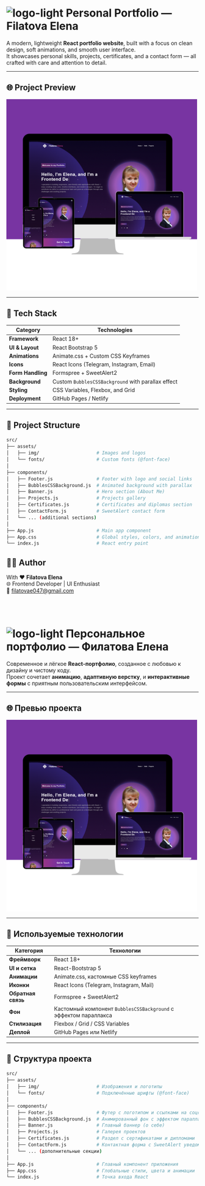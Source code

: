 # <img width="50" height="50" alt="logo-light" src="https://github.com/user-attachments/assets/d843afb6-b53c-4968-bc7f-c7f3aec5de17" /> Personal Portfolio — Filatova Elena


A modern, lightweight **React portfolio website**, built with a focus on clean design, soft animations, and smooth user interface.  
It showcases personal skills, projects, certificates, and a contact form — all crafted with care and attention to detail.

---

## 🌐 Project Preview

<img src="https://github.com/91Helen/portfolio-react/blob/main/portfolio.png?raw=true" alt="Portfolio Preview" width="500">

---

## 🚀 Tech Stack

| Category | Technologies |
|-----------|---------------|
| **Framework** | React 18+ |
| **UI & Layout** | React Bootstrap 5 |
| **Animations** | Animate.css + Custom CSS Keyframes |
| **Icons** | React Icons (Telegram, Instagram, Email) |
| **Form Handling** | Formspree + SweetAlert2 |
| **Background** | Custom `BubblesCSSBackground` with parallax effect |
| **Styling** | CSS Variables, Flexbox, and Grid |
| **Deployment** | GitHub Pages / Netlify |

---

## 📁 Project Structure

```bash
src/
├── assets/
│   ├── img/                     # Images and logos
│   └── fonts/                   # Custom fonts (@font-face)
│
├── components/
│   ├── Footer.js                # Footer with logo and social links
│   ├── BubblesCSSBackground.js  # Animated background with parallax
│   ├── Banner.js                # Hero section (About Me)
│   ├── Projects.js              # Projects gallery
│   ├── Certificates.js          # Certificates and diplomas section
│   ├── ContactForm.js           # SweetAlert contact form
│   └── ... (additional sections)
│
├── App.js                       # Main app component
├── App.css                      # Global styles, colors, and animations
└── index.js                     # React entry point
```
## 👩‍💻 Author

With ❤️ **Filatova Elena**  
🌐 Frontend Developer | UI Enthusiast  
📧 [filatovae047@gmail.com](mailto:filatovae047@gmail.com)

<br><br>


 # <img width="50" height="50" alt="logo-light" src="https://github.com/user-attachments/assets/d843afb6-b53c-4968-bc7f-c7f3aec5de17" /> Персональное портфолио — Филатова Елена

Современное и лёгкое **React-портфолио**, созданное с любовью к дизайну и чистому коду.  
Проект сочетает **анимацию**, **адаптивную верстку**, и **интерактивные формы** с приятным пользовательским интерфейсом.

---

## 🌐 Превью проекта

<img src="https://github.com/91Helen/portfolio-react/blob/main/portfolio.png?raw=true" alt="Portfolio Preview" width="500">

---

## 🚀 Используемые технологии

| Категория | Технологии |
|------------|-------------|
| **Фреймворк** | React 18+ |
| **UI и сетка** | React-Bootstrap 5 |
| **Анимации** | Animate.css, кастомные CSS keyframes |
| **Иконки** | React Icons (Telegram, Instagram, Mail) |
| **Обратная связь** | Formspree + SweetAlert2 |
| **Фон** | Кастомный компонент `BubblesCSSBackground` с эффектом параллакса |
| **Стилизация** | Flexbox / Grid / CSS Variables |
| **Деплой** | GitHub Pages или Netlify |

---

## 📁 Структура проекта

```bash
src/
├── assets/
│   ├── img/                     # Изображения и логотипы
│   └── fonts/                   # Подключённые шрифты (@font-face)
│
├── components/
│   ├── Footer.js                # Футер с логотипом и ссылками на соцсети
│   ├── BubblesCSSBackground.js  # Анимированный фон с эффектом параллакса
│   ├── Banner.js                # Главный баннер (о себе)
│   ├── Projects.js              # Галерея проектов
│   ├── Certificates.js          # Раздел с сертификатами и дипломами
│   ├── ContactForm.js           # Контактная форма с SweetAlert уведомлением
│   └── ... (дополнительные секции)
│
├── App.js                       # Главный компонент приложения
├── App.css                      # Глобальные стили, цвета и анимации
└── index.js                     # Точка входа React
```


